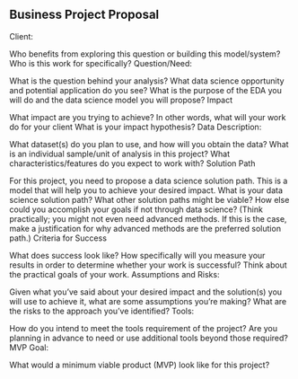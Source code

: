 ## Business Project Proposal

Client: 

Who benefits from exploring this question or building this model/system? Who is this work for specifically?
Question/Need:

What is the question behind your analysis? What data science opportunity and potential application do you see? What is the purpose of the EDA you will do and the data science model you will propose?
Impact

What impact are you trying to achieve? In other words, what will your work do for your client
What is your impact hypothesis?
Data Description:

What dataset(s) do you plan to use, and how will you obtain the data?
What is an individual sample/unit of analysis in this project? What characteristics/features do you expect to work with?
Solution Path

For this project, you need to propose a data science solution path. This is a model that will help you to achieve your desired impact. What is your data science solution path? 
What other solution paths might be viable? How else could you accomplish your goals if not through data science? (Think practically; you might not even need advanced methods. If this is the case, make a justification for why advanced methods are the preferred solution path.)
Criteria for Success

What does success look like? How specifically will you measure your results in order to determine whether your work is successful? Think about the practical goals of your work.
Assumptions and Risks:

Given what you’ve said about your desired impact and the solution(s) you will use to achieve it, what are some assumptions you’re making?
What are the risks to the approach you’ve identified?
Tools:

How do you intend to meet the tools requirement of the project?
Are you planning in advance to need or use additional tools beyond those required?
MVP Goal:

What would a minimum viable product (MVP) look like for this project?
